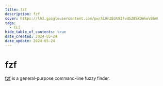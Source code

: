 ```yaml
---
title: fzf
description: fzf
cover: https://lh3.googleusercontent.com/pw/AL9nZEUA9Ifvd5Z8SXDWkeVB6AC4MPGwnXaL6kBXNPoXwOQQ2jOcZ1Jw_0p8TKK8C3ZX0e67_FOY15eDrm7aaXSQJcKtoUzC80SAQEHsaBy6qS2AqNNs5VUFNXBKm439y_1wkvmDl-PnL8ReojnIumNlEvOXBg=w800-no?authuser=0
tags:
  - CLI
hide_table_of_contents: true
date_created: 2024-05-24
date_update: 2024-05-24
---
```


# fzf

[fzf](https://github.com/junegunn/fzf) is a general-purpose command-line fuzzy finder.
